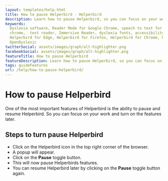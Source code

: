 ```yaml
---
layout: templates/help.html
title: How to pause Helperbird - Helperbird
description: Learn how to pause Helperbird, so you can focus on your work and turn on the features later.
keywords:
  Dyslexia software, Reader Mode for Google Chrome, speech to text for chrome, Text to speech for
  chrome,  text reader, Immersive Reader, dyslexia fonts, accessibility software, dyslexia software,
  Helperbird for Edge, Helperbird for Firefox, Helperbird for Chrome, Opendyslexic for Chrome,
  OpenDyslexic
twitterSocial: assets/images/graph/alt-highlighter.png
facebookSocial: assets/images/graph/alt-highlighter.png
featureTitle: How to pause Helperbird
featureDescription: Learn how to pause Helperbird, so you can focus on your work and turn on the features later.
tags: guideFeatures
url: /help/how-to-pause-helperbird/
---
```



# How to pause Helperbird
One of the most important features of Helperbird is the ability to pause and resume Helperbird.
So you can focus on your work and turn on the features later.

## Steps to turn pause Helperbird

- Click on the Helperbird icon in the top right corner of the browser.
- A popup will appear.
- Click on the **Pause** toggle button.
- This will now pause Helperbirds features. 
- You can resume Helperbird later by clicking on the **Pause** toggle button again.
